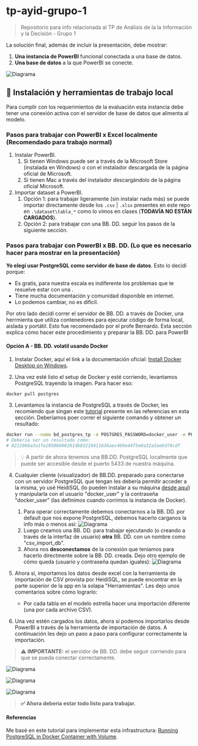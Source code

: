 # tp-ayid-grupo-1
> Repositorio para info relacionada al TP de Análisis de la la Información y la Decisión - Grupo 1

La solución final, además de incluir la presentación, debe mostrar:
1. **Una instancia de PowerBI** funcional conectada a una base de datos.
2. **Una base de datos** a la que PowerBI se conecte.

![Diagrama](recursos/Diagrama_solucion.jpg)

## 🔽 Instalación y herramientas de trabajo local
Para cumplir con los requerimientos de la evaluación esta instancia debe tener una conexión activa con el servidor de base de datos que alimenta al modelo.

### Pasos para trabajar con PowerBI x Excel localmente (**Recomendado para trabajo normal**)
1. Instalar PowerBI.
    1. Si tienen Windows puede ser a través de la Microsoft Store (instalada en Windows) o con el instalador descargada de la página oficial de Microsoft.
    2. Si tienen Mac a través del instalador descargándolo de la página oficial  Microsoft.
2. Importar dataset a PowerBI.
    1. Opción 1: para trabajar ligeramente (sin instalar nada más) se puede importar directamente desde los `.csv` | `.xlsx` presentes en este repo en `.\dataset\tabla_*` como lo vimos en clases (**TODAVÍA NO ESTÁN CARGADOS**).
    2. Opción 2: para trabajar con una BB. DD. seguir los pasos de la siguiente sección.

### Pasos para trabajar con PowerBI x BB. DD. (**Lo que es necesario hacer para mostrar en la presentación**)
**Yo elegí usar PostgreSQL como servidor de base de datos**. Esto lo decidí porque: 
- Es gratis, para nuestra escala es indiferente los problemas que te resuelve estar con una .
- Tiene mucha documentación y comunidad disponible en internet.
- Lo podemos cambiar, no es difícil.

Por otro lado decidí correr el servidor de BB. DD. a través de Docker, una herrmienta que utiliza contenedores para ejecutar código de forma local, aislada y portátil. Esto fue recomendado por el profe Bernardo. Esta sección explica cómo hacer este procedimiento y preparar la BB. DD. para PowerBI

#### Opción A - BB. DD. volatil usando Docker
1. Instalar Docker, aquí el link a la documentación oficial: [Install Docker Desktop on Windows](https://docs.docker.com/desktop/install/windows-install/).
    
2. Una vez esté listo el setup de Docker y esté corriendo, levantamos PostgreSQL trayendo la imagen. Para hacer eso: 

```bash
docker pull postgres
```
3. Levantamos la instancia de PostgreSQL a través de Docker, les recomiendo que singan este [tutorial](https://medium.com/@basit26374/how-to-run-postgresql-in-docker-container-with-volume-bound-c141f94e4c5a) presente en las referencias en esta sección. Deberíamos poer correr el siguiente comando y obtener un resultado:

```bash
docker run --name bd_postgres_tp -e POSTGRES_PASSWORD=docker_user -e POSTGRES_USER=docker_user -p 5433:5432 -d postgres
# Debería ser un resultado como:
# 8221968a3a1fe2050b608281db83219411636aec469e44f5e0a32a3aebd74cdf
```

> 💡 A partir de ahora tenemos una BB.DD. PostgreSQL localmente que puede ser accesible desde el puerto 5433 de nuestra máquina. 

4.  Cualquier cliente (visualizador) de BB.DD. preparado para conectarse con un servidor PostgreSQL que tengan les debería permitir acceder a la misma, yo usé HeidiSQL (lo pueden instalar a su máquina [desde aquí](https://www.heidisql.com/download.php)) y manipularla con el usuario "docker_user" y la contraseña "docker_user" (las definimos cuando corrimos la instancia de Docker).
    1. Para operar correctamente debemos conectarnos a la BB. DD. por default que nos expone PostgreSQL, debemos hacerlo carganos la info más o menos así:
    ![Diagrama](recursos/ejemplo_conexion_heidisql.png)
    2. Luego creamos una BB. DD. para trabajar ejecutando (o creando a través de la interfaz de usuario) **otra** BB. DD. con un nombre como "csv_import_db".
    3. Ahora nos **desconectamos** de la conexión que teníamos para hacerlo directmente sobre la BB. DD. creada. Dejo otro ejemplo de cómo queda (usuario y contraseña quedan iguales):
    ![Diagrama](recursos/ejemplo_conexion_heidisql_csv_db.png)
    

5. Ahora sí, importamos los datos desde excel con la herramienta de importación de CSV provista por HeidiSQL, se puede encontrar en la parte superior de la app en la solapa "Herramientas". Les dejo unos comentarios sobre cómo lograrlo:
    * Por cada tabla en el modelo estrella hacer una importación diferente (una por cada archivo CSV).

6. Una vez estén cargados los datos, ahora sí podemos importarlos desde PowerBI a través de la herramienta de importación de datos. A continuación les dejo un paso a paso para configurar correctamente la importación.

> ⚠ **IMPORTANTE:** el servidor de BB. DD. debe seguir corriendo para que se pueda conectar correctamente. 

![Diagrama](recursos/importar_powerbi_paso1.png)

![Diagrama](recursos/importar_powerbi_paso2.png)

![Diagrama](recursos/importar_powerbi_paso3.png)

> **✅ Ahora debería estar todo listo para trabajar.** 

#### Referencias
Me basé en este tutorial para implementar esta infrastructura: [Running PostgreSQL in Docker Container with Volume](https://medium.com/@basit26374/how-to-run-postgresql-in-docker-container-with-volume-bound-c141f94e4c5a).
